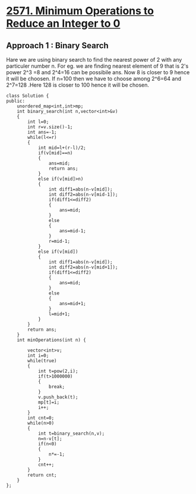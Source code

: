 # <a href="https://leetcode.com/problems/minimum-operations-to-reduce-an-integer-to-0/">2571. Minimum Operations to Reduce an Integer to 0</a>

## Approach 1 : Binary Search 

Hare we are using binary search to find the nearest power of 2 with any particuler number n.
For eg. 
we are finding nearest element of 9 that is 2's power  2^3 =8 and 2^4=16 can be possibile ans.
Now 8 is closer to 9 hence it will be choosen.
If n=100 then we have to choose among 2^6=64 and 2^7=128 .Here 128 is closer to 100 hence it will be chosen.

```
class Solution {
public:
    unordered_map<int,int>mp;
    int binary_search(int n,vector<int>&v)
    {
        int l=0;
        int r=v.size()-1;
        int ans=-1;
        while(l<=r)
        {
            int mid=l+(r-l)/2;
            if(v[mid]==n)
            {
                ans=mid;
                return ans;
            }
            else if(v[mid]>n)
            {
                int diff1=abs(n-v[mid]);
                int diff2=abs(n-v[mid-1]);
                if(diff1<=diff2)
                {
                    ans=mid;
                }
                else
                {
                    ans=mid-1;
                }
                r=mid-1;
            }
            else if(v[mid])
            {
                int diff1=abs(n-v[mid]);
                int diff2=abs(n-v[mid+1]);
                if(diff1<=diff2)
                {
                    ans=mid;
                }
                else
                {
                    ans=mid+1;
                }
                l=mid+1;
            }
        }
        return ans;
    }
    int minOperations(int n) {
        
        vector<int>v;
        int i=0;
        while(true)
        {
            int t=pow(2,i);
            if(t>1000000)
            {
                break;
            }
            v.push_back(t);
            mp[t]=i;
            i++;
        }
        int cnt=0;
        while(n>0)
        {
            int t=binary_search(n,v);
            n=n-v[t];
            if(n<0)
            {
                n*=-1;
            }
            cnt++;
        }
        return cnt;
    }
};
```